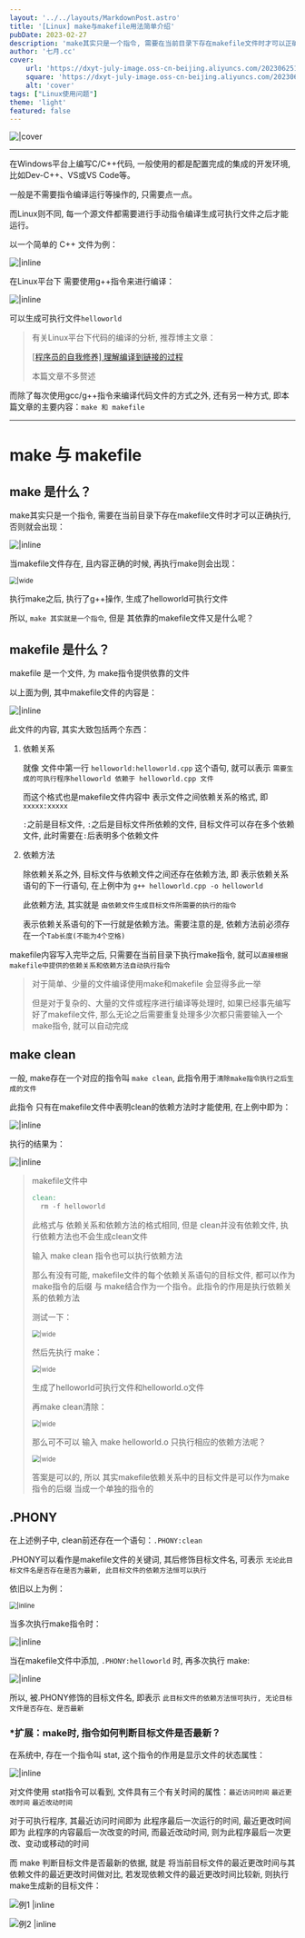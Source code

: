 ```yaml
---
layout: '../../layouts/MarkdownPost.astro'
title: '[Linux] make与makefile用法简单介绍'
pubDate: 2023-02-27
description: 'make其实只是一个指令, 需要在当前目录下存在makefile文件时才可以正确执行'
author: '七月.cc'
cover:
    url: 'https://dxyt-july-image.oss-cn-beijing.aliyuncs.com/202306251803222.png'
    square: 'https://dxyt-july-image.oss-cn-beijing.aliyuncs.com/202306251803222.png'
    alt: 'cover'
tags: ["Linux使用问题"]
theme: 'light'
featured: false
---
```


![|cover](https://dxyt-july-image.oss-cn-beijing.aliyuncs.com/202307061527690.png)

---

在Windows平台上编写C/C++代码, 一般使用的都是配置完成的集成的开发环境, 比如Dev-C++、VS或VS Code等。

一般是不需要指令编译运行等操作的, 只需要点一点。

而Linux则不同, 每一个源文件都需要进行手动指令编译生成可执行文件之后才能运行。

以一个简单的 C++ 文件为例：

<img src="https://dxyt-july-image.oss-cn-beijing.aliyuncs.com/CSDN/image-20230227112324266.png" alt="|inline" style="zoom:100%; display: block; margin: 0 auto;" />

在Linux平台下 需要使用g++指令来进行编译：

<img src="https://dxyt-july-image.oss-cn-beijing.aliyuncs.com/CSDN/image-20230227112451565.png" alt="|inline" style="zoom:100%; display: block; margin: 0 auto;" />

可以生成可执行文件`helloworld`

> 有关Linux平台下代码的编译的分析, 推荐博主文章：
>
> [[程序员的自我修养\] 理解编译到链接的过程](http://julysblog.cn/posts/Compile&Link)
>
> 本篇文章不多赘述

而除了每次使用gcc/g++指令来编译代码文件的方式之外, 还有另一种方式, 即本篇文章的主要内容：`make 和 makefile`

---



# make 与 makefile

## make 是什么？

make其实只是一个指令, 需要在当前目录下存在makefile文件时才可以正确执行, 否则就会出现：

<img src="https://dxyt-july-image.oss-cn-beijing.aliyuncs.com/CSDN/image-20230227114212877.png" alt="|inline" style="zoom:100%; display: block; margin: 0 auto;" />

当makefile文件存在, 且内容正确的时候, 再执行make则会出现：

<img src="https://dxyt-july-image.oss-cn-beijing.aliyuncs.com/CSDN/image-20230227115214759.png" alt="|wide" style="zoom:80%; display: block; margin: 0 auto;" />

执行make之后, 执行了g++操作, 生成了helloworld可执行文件

所以, `make 其实就是一个指令`, 但是 其依靠的makefile文件又是什么呢？

## makefile 是什么？

makefile 是一个文件, 为 make指令提供依靠的文件

以上面为例, 其中makefile文件的内容是：

<img src="https://dxyt-july-image.oss-cn-beijing.aliyuncs.com/CSDN/image-20230228211500117.png" alt="|inline" style="zoom:100%; display: block; margin: 0 auto;" />

此文件的内容, 其实大致包括两个东西：

1. 依赖关系

	就像 文件中第一行 `helloworld:helloworld.cpp` 这个语句, 就可以表示 `需要生成的可执行程序helloworld 依赖于 helloworld.cpp 文件`
	
	而这个格式也是makefile文件内容中 表示文件之间依赖关系的格式, 即 `xxxxx:xxxxx`
	
	`:`之前是目标文件, `:`之后是目标文件所依赖的文件, 目标文件可以存在多个依赖文件, 此时需要在`:`后表明多个依赖文件

2. 依赖方法

	除依赖关系之外, 目标文件与依赖文件之间还存在依赖方法, 即 表示依赖关系语句的下一行语句, 在上例中为 `g++ helloworld.cpp -o helloworld`
	
	此依赖方法, 其实就是 `由依赖文件生成目标文件所需要的执行的指令`
	
	表示依赖关系语句的下一行就是依赖方法。需要注意的是, 依赖方法前必须存在一个`Tab长度(不能为4个空格)`

makefile内容写入完毕之后, 只需要在当前目录下执行make指令, 就可以`直接根据makefile中提供的依赖关系和依赖方法自动执行指令`

> 对于简单、少量的文件编译使用make和makefile 会显得多此一举
>
> 但是对于复杂的、大量的文件或程序进行编译等处理时, 如果已经事先编写好了makefile文件, 那么无论之后需要重复处理多少次都只需要输入一个make指令, 就可以自动完成

## make clean

一般, make存在一个对应的指令叫 `make clean`, 此指令用于`清除make指令执行之后生成的文件`

此指令 只有在makefile文件中表明clean的依赖方法时才能使用, 在上例中即为：

<img src="https://dxyt-july-image.oss-cn-beijing.aliyuncs.com/CSDN/image-20230228215630769.png" alt="|inline" style="zoom:100%; display: block; margin: 0 auto;" />

执行的结果为：

![|inline](https://dxyt-july-image.oss-cn-beijing.aliyuncs.com/CSDN/image-20230228220043504.png)

> makefile文件中
>
> ```makefile
> clean:
> 	rm -f helloworld
> ```
>
> 此格式与 依赖关系和依赖方法的格式相同, 但是 clean并没有依赖文件, 执行依赖方法也不会生成clean文件
>
> 输入 make clean 指令也可以执行依赖方法
>
> 那么有没有可能, makefile文件的每个依赖关系语句的目标文件, 都可以作为make指令的后缀 与 make结合作为一个指令。此指令的作用是执行依赖关系的依赖方法
>
> 测试一下：
>
> <img src="https://dxyt-july-image.oss-cn-beijing.aliyuncs.com/CSDN/image-20230228222513199.png" alt="|wide" style="zoom: 80%; display: block; margin: 0px auto;" />
>
> 然后先执行 make：
>
> <img src="https://dxyt-july-image.oss-cn-beijing.aliyuncs.com/CSDN/image-20230228222633669.png" alt="|wide" style="zoom: 80%; display: block; margin: 0px auto;" />
>
> 生成了helloworld可执行文件和helloworld.o文件
>
> 再make clean清除：
>
> <img src="https://dxyt-july-image.oss-cn-beijing.aliyuncs.com/CSDN/image-20230228222754184.png" alt="|wide" style="zoom: 80%; display: block; margin: 0px auto;" />
>
> 那么可不可以 输入 make helloworld.o 只执行相应的依赖方法呢？
>
> <img src="https://dxyt-july-image.oss-cn-beijing.aliyuncs.com/CSDN/image-20230228223021219.png" alt="|wide" style="zoom: 80%; display: block; margin: 0px auto;" />
>
> 答案是可以的, 所以 其实makefile依赖关系中的目标文件是可以作为make指令的后缀 当成一个单独的指令的

## .PHONY

在上述例子中, clean前还存在一个语句：`.PHONY:clean`

.PHONY可以看作是makefile文件的关键词, 其后修饰目标文件名, 可表示 `无论此目标文件名是否存在是否为最新, 此目标文件的依赖方法恒可以执行`

依旧以上为例：

<img src="https://dxyt-july-image.oss-cn-beijing.aliyuncs.com/CSDN/image-20230228230610372.png" alt="|inline" style="zoom: 80%; display: block; margin: 0px auto;" />

当多次执行make指令时：

![|inline](https://dxyt-july-image.oss-cn-beijing.aliyuncs.com/CSDN/image-20230228230837691.png)

当在makefile文件中添加, `.PHONY:helloworld` 时, 再多次执行 make: 

![|inline](https://dxyt-july-image.oss-cn-beijing.aliyuncs.com/CSDN/image-20230228231503651.png)

所以, 被.PHONY修饰的目标文件名, 即表示 `此目标文件的依赖方法恒可执行, 无论目标文件是否存在、是否最新`

### *扩展：make时, 指令如何判断目标文件是否最新？

在系统中, 存在一个指令叫 stat, 这个指令的作用是显示文件的状态属性：

![|inline](https://dxyt-july-image.oss-cn-beijing.aliyuncs.com/CSDN/image-20230301165423095.png)

对文件使用 stat指令可以看到, 文件具有三个有关时间的属性：`最近访问时间` `最近更改时间` `最近改动时间`

对于可执行程序, 其最近访问时间即为 此程序最后一次运行的时间, 最近更改时间即为 此程序的内容最后一次改变的时间, 而最近改动时间, 则为此程序最后一次更改、变动或移动的时间

而 make 判断目标文件是否最新的依据, 就是 将当前目标文件的最近更改时间与其依赖文件的最近更改时间做对比, 若发现依赖文件的最近更改时间比较新, 则执行make生成新的目标文件：

![例1 |inline](https://dxyt-july-image.oss-cn-beijing.aliyuncs.com/CSDN/image-20230301170213210.png) 

![例2 |inline](https://dxyt-july-image.oss-cn-beijing.aliyuncs.com/CSDN/image-20230301171323048.png) 
